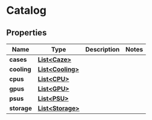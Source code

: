 
# Catalog

## Properties
Name | Type | Description | Notes
------------ | ------------- | ------------- | -------------
**cases** | [**List&lt;Caze&gt;**](Caze.md) |  | 
**cooling** | [**List&lt;Cooling&gt;**](Cooling.md) |  | 
**cpus** | [**List&lt;CPU&gt;**](CPU.md) |  | 
**gpus** | [**List&lt;GPU&gt;**](GPU.md) |  | 
**psus** | [**List&lt;PSU&gt;**](PSU.md) |  | 
**storage** | [**List&lt;Storage&gt;**](Storage.md) |  | 



